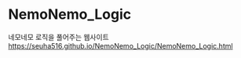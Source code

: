 # NemoNemo_Logic
 네모네모 로직을 풀어주는 웹사이트  
 https://seuha516.github.io/NemoNemo_Logic/NemoNemo_Logic.html
